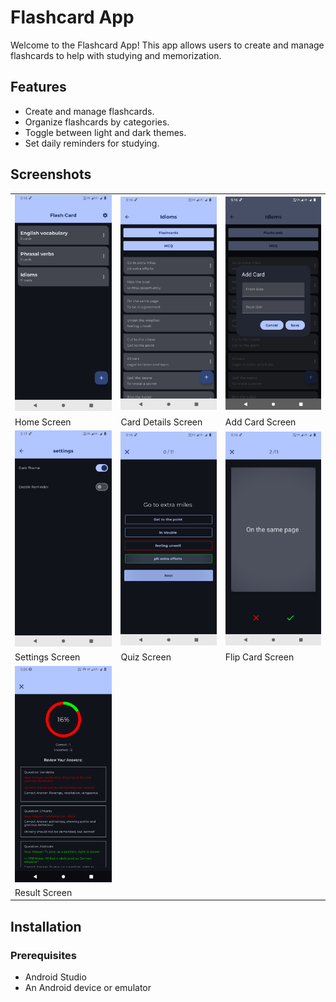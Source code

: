 # Flashcard App

Welcome to the Flashcard App! This app allows users to create and manage flashcards to help with studying and memorization.

## Features

- Create and manage flashcards.
- Organize flashcards by categories.
- Toggle between light and dark themes.
- Set daily reminders for studying.

## Screenshots

<table>
  <tr>
    <td><img src="screenshots/Home.png" alt="Home Screen" width="200"/></td>
    <td><img src="screenshots/cardDetails.png" alt="Card Details Screen" width="200"/></td>
    <td><img src="screenshots/addCard.png" alt="Add Card Screen" width="200"/></td>
  </tr>
  <tr>
    <td>Home Screen</td>
    <td>Card Details Screen</td>
    <td>Add Card Screen</td>
  </tr>
  <tr>
    <td><img src="screenshots/settings.png" alt="Settings Screen" width="200"/></td>
    <td><img src="screenshots/mcq.png" alt="Quiz Screen" width="200"/></td>
    <td><img src="screenshots/flashCard.png" alt="Flip Card Screen" width="200"/></td>
  </tr>
  <tr>
    <td>Settings Screen</td>
    <td>Quiz Screen</td>
    <td>Flip Card Screen</td>
  </tr>
  <tr>
    <td><img src="screenshots/result.png" alt="Result Screen" width="200"/></td>
  </tr>
  <tr>
    <td>Result Screen</td>
  </tr>
</table>

## Installation


### Prerequisites

- Android Studio
- An Android device or emulator
